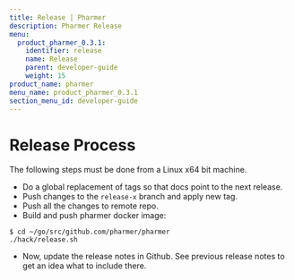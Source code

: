 ```yaml
---
title: Release | Pharmer
description: Pharmer Release
menu:
  product_pharmer_0.3.1:
    identifier: release    
    name: Release
    parent: developer-guide
    weight: 15
product_name: pharmer
menu_name: product_pharmer_0.3.1
section_menu_id: developer-guide
---
```


# Release Process

The following steps must be done from a Linux x64 bit machine.

- Do a global replacement of tags so that docs point to the next release.
- Push changes to the `release-x` branch and apply new tag.
- Push all the changes to remote repo.
- Build and push pharmer docker image:
```console
$ cd ~/go/src/github.com/pharmer/pharmer
./hack/release.sh
```

- Now, update the release notes in Github. See previous release notes to get an idea what to include there.

